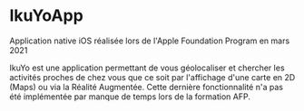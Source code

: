 # IkuYoApp
 Application native iOS réalisée lors de l'Apple Foundation Program en mars 2021
 
 IkuYo est une application permettant de vous géolocaliser et chercher les activités proches de chez vous que ce soit par l'affichage d'une carte en 2D (Maps) ou via la Réalité Augmentée. Cette dernière fonctionnalité n'a pas été implémentée par manque de temps lors de la formation AFP.
